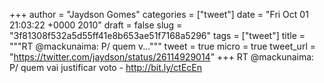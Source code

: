 
+++
author = "Jaydson Gomes"
categories = ["tweet"]
date = "Fri Oct 01 21:03:22 +0000 2010"
draft = false
slug = "3f81308f532a5d55ff41e8b653ae51f7168a5296"
tags = ["tweet"]
title = """RT @mackunaima: P/ quem v..."""
tweet = true
micro = true
tweet_url = "https://twitter.com/jaydson/status/26114929014"
+++
RT @mackunaima: P/ quem vai justificar voto - http://bit.ly/ctEcEn
